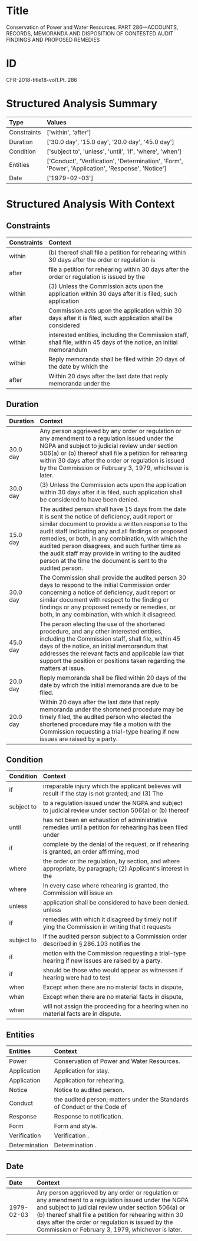 # Title

 Conservation of Power and Water Resources. PART 286—ACCOUNTS, RECORDS, MEMORANDA AND DISPOSITION OF CONTESTED AUDIT FINDINGS AND PROPOSED REMEDIES


# ID

 CFR-2018-title18-vol1.Pt. 286


# Structured Analysis Summary

| Type        | Values                                                                                             |
|:------------|:---------------------------------------------------------------------------------------------------|
| Constraints | ['within', 'after']                                                                                |
| Duration    | ['30.0 day', '15.0 day', '20.0 day', '45.0 day']                                                   |
| Condition   | ['subject to', 'unless', 'until', 'if', 'where', 'when']                                           |
| Entities    | ['Conduct', 'Verification', 'Determination', 'Form', 'Power', 'Application', 'Response', 'Notice'] |
| Date        | ['1979-02-03']                                                                                     |


# Structured Analysis With Context

 


## Constraints

| Constraints   | Context                                                                                                              |
|:--------------|:---------------------------------------------------------------------------------------------------------------------|
| within        | (b) thereof shall file a petition for rehearing within 30 days after the order or regulation is                      |
| after         | file a petition for rehearing within 30 days after the order or regulation is issued by the                          |
| within        | (3) Unless the Commission acts upon the application  within 30 days after it is filed, such application              |
| after         | Commission acts upon the application within 30 days after it is filed, such application shall be considered          |
| within        | interested entities, including the Commission staff, shall file, within 45 days of the notice, an initial memorandum |
| within        | Reply memoranda shall be filed  within 20 days of the date by which the                                              |
| after         | Within 20 days  after the last date that reply memoranda under the                                                   |


## Duration

| Duration   | Context                                                                                                                                                                                                                                                                                                                                                                                                                                              |
|:-----------|:-----------------------------------------------------------------------------------------------------------------------------------------------------------------------------------------------------------------------------------------------------------------------------------------------------------------------------------------------------------------------------------------------------------------------------------------------------|
| 30.0 day   | Any person aggrieved by any order or regulation or any amendment to a regulation issued under the NGPA and subject to judicial review under section 506(a) or (b) thereof shall file a petition for rehearing within 30 days after the order or regulation is issued by the Commission or February 3, 1979, whichever is later.                                                                                                                      |
| 30.0 day   | (3) Unless the Commission acts upon the application within 30 days after it is filed, such application shall be considered to have been denied.                                                                                                                                                                                                                                                                                                      |
| 15.0 day   | The audited person shall have 15 days from the date it is sent the notice of deficiency, audit report or similar document to provide a written response to the audit staff indicating any and all findings or proposed remedies, or both, in any combination, with which the audited person disagrees, and such further time as the audit staff may provide in writing to the audited person at the time the document is sent to the audited person. |
| 30.0 day   | The Commission shall provide the audited person 30 days to respond to the initial Commission order concerning a notice of deficiency, audit report or similar document with respect to the finding or findings or any proposed remedy or remedies, or both, in any combination, with which it disagreed.                                                                                                                                             |
| 45.0 day   | The person electing the use of the shortened procedure, and any other interested entities, including the Commission staff, shall file, within 45 days of the notice, an initial memorandum that addresses the relevant facts and applicable law that support the position or positions taken regarding the matters at issue.                                                                                                                         |
| 20.0 day   | Reply memoranda shall be filed within 20 days of the date by which the initial memoranda are due to be filed.                                                                                                                                                                                                                                                                                                                                        |
| 20.0 day   | Within 20 days after the last date that reply memoranda under the shortened procedure may be timely filed, the audited person who elected the shortened procedure may file a motion with the Commission requesting a trial-type hearing if new issues are raised by a party.                                                                                                                                                                         |


## Condition

| Condition   | Context                                                                                                       |
|:------------|:--------------------------------------------------------------------------------------------------------------|
| if          | irreparable injury which the applicant believes will result if the stay is not granted; and (3) The           |
| subject to  | to a regulation issued under the NGPA and subject to judicial review under section 506(a) or (b) thereof      |
| until       | has not been an exhaustion of administrative remedies until a petition for rehearing has been filed under     |
| if          | complete by the denial of the request, or if  rehearing is granted, an order affirming, mod                   |
| where       | the order or the regulation, by section, and where appropriate, by paragraph; (2) Applicant's interest in the |
| where       | In every case  where rehearing is granted, the Commission will issue an                                       |
| unless      | application shall be considered to have been denied. unless                                                   |
| if          | remedies with which it disagreed by timely not if ying the Commission in writing that it requests             |
| subject to  | If the audited person  subject to a Commission order described in &#167;&#8201;286.103 notifies the           |
| if          | motion with the Commission requesting a trial-type hearing if  new issues are raised by a party.              |
| if          | should be those who would appear as witnesses if  hearing were had to test                                    |
| when        | Except  when  there are no material facts in dispute,                                                         |
| when        | Except  when  there are no material facts in dispute,                                                         |
| when        | will not assign the proceeding for a hearing when  no material facts are in dispute.                          |


## Entities

| Entities      | Context                                                                    |
|:--------------|:---------------------------------------------------------------------------|
| Power         | Conservation of  Power  and Water Resources.                               |
| Application   | Application  for stay.                                                     |
| Application   | Application  for rehearing.                                                |
| Notice        | Notice  to audited person.                                                 |
| Conduct       | the audited person; matters under the Standards of Conduct  or the Code of |
| Response      | Response  to notification.                                                 |
| Form          | Form  and style.                                                           |
| Verification  | Verification .                                                             |
| Determination | Determination .                                                            |


## Date

| Date       | Context                                                                                                                                                                                                                                                                                                                         |
|:-----------|:--------------------------------------------------------------------------------------------------------------------------------------------------------------------------------------------------------------------------------------------------------------------------------------------------------------------------------|
| 1979-02-03 | Any person aggrieved by any order or regulation or any amendment to a regulation issued under the NGPA and subject to judicial review under section 506(a) or (b) thereof shall file a petition for rehearing within 30 days after the order or regulation is issued by the Commission or February 3, 1979, whichever is later. |


